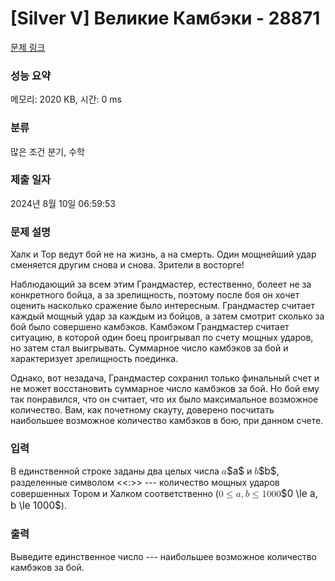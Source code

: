 # [Silver V] Великие Камбэки - 28871 

[문제 링크](https://www.acmicpc.net/problem/28871) 

### 성능 요약

메모리: 2020 KB, 시간: 0 ms

### 분류

많은 조건 분기, 수학

### 제출 일자

2024년 8월 10일 06:59:53

### 문제 설명

<p>Халк и Тор ведут бой не на жизнь, а на смерть. Один мощнейший удар сменяется другим снова и снова. Зрители в восторге!</p>

<p>Наблюдающий за всем этим Грандмастер, естественно, болеет не за конкретного бойца, а за зрелищность, поэтому после боя он хочет оценить насколько сражение было интересным. Грандмастер считает каждый мощный удар за каждым из бойцов, а затем смотрит сколько за бой было совершено камбэков. Камбэком Грандмастер считает ситуацию, в которой один боец проигрывал по счету мощных ударов, но затем стал выигрывать. Суммарное число камбэков за бой и характеризует зрелищность поединка.</p>

<p>Однако, вот незадача, Грандмастер сохранил только финальный счет и не может восстановить суммарное число камбэков за бой. Но бой ему так понравился, что он считает, что их было максимальное возможное количество. Вам, как почетному скауту, доверено посчитать наибольшее возможное количество камбэков в бою, при данном счете.</p>

### 입력 

 <p>В единственной строке заданы два целых числа <mjx-container class="MathJax" jax="CHTML" style="font-size: 109%; position: relative;"><mjx-math class="MJX-TEX" aria-hidden="true"><mjx-mi class="mjx-i"><mjx-c class="mjx-c1D44E TEX-I"></mjx-c></mjx-mi></mjx-math><mjx-assistive-mml unselectable="on" display="inline"><math xmlns="http://www.w3.org/1998/Math/MathML"><mi>a</mi></math></mjx-assistive-mml><span aria-hidden="true" class="no-mathjax mjx-copytext">$a$</span></mjx-container> и <mjx-container class="MathJax" jax="CHTML" style="font-size: 109%; position: relative;"><mjx-math class="MJX-TEX" aria-hidden="true"><mjx-mi class="mjx-i"><mjx-c class="mjx-c1D44F TEX-I"></mjx-c></mjx-mi></mjx-math><mjx-assistive-mml unselectable="on" display="inline"><math xmlns="http://www.w3.org/1998/Math/MathML"><mi>b</mi></math></mjx-assistive-mml><span aria-hidden="true" class="no-mathjax mjx-copytext">$b$</span></mjx-container>, разделенные символом <<:>> --- количество мощных ударов совершенных Тором и Халком соответственно (<mjx-container class="MathJax" jax="CHTML" style="font-size: 109%; position: relative;"><mjx-math class="MJX-TEX" aria-hidden="true"><mjx-mn class="mjx-n"><mjx-c class="mjx-c30"></mjx-c></mjx-mn><mjx-mo class="mjx-n" space="4"><mjx-c class="mjx-c2264"></mjx-c></mjx-mo><mjx-mi class="mjx-i" space="4"><mjx-c class="mjx-c1D44E TEX-I"></mjx-c></mjx-mi><mjx-mo class="mjx-n"><mjx-c class="mjx-c2C"></mjx-c></mjx-mo><mjx-mi class="mjx-i" space="2"><mjx-c class="mjx-c1D44F TEX-I"></mjx-c></mjx-mi><mjx-mo class="mjx-n" space="4"><mjx-c class="mjx-c2264"></mjx-c></mjx-mo><mjx-mn class="mjx-n" space="4"><mjx-c class="mjx-c31"></mjx-c><mjx-c class="mjx-c30"></mjx-c><mjx-c class="mjx-c30"></mjx-c><mjx-c class="mjx-c30"></mjx-c></mjx-mn></mjx-math><mjx-assistive-mml unselectable="on" display="inline"><math xmlns="http://www.w3.org/1998/Math/MathML"><mn>0</mn><mo>≤</mo><mi>a</mi><mo>,</mo><mi>b</mi><mo>≤</mo><mn>1000</mn></math></mjx-assistive-mml><span aria-hidden="true" class="no-mathjax mjx-copytext">$0 \le a, b \le 1000$</span></mjx-container>).</p>

### 출력 

 <p>Выведите единственное число --- наибольшее возможное количество камбэков за бой.</p>

